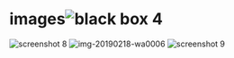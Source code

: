 # images![black box 4](https://user-images.githubusercontent.com/47131221/52915110-1c522580-32f6-11e9-9d57-f8d9f8b52e9c.png)
![screenshot 8](https://user-images.githubusercontent.com/47131221/52957985-107b6780-33b9-11e9-9cf1-d0cb5e85043c.png)
![img-20190218-wa0006](https://user-images.githubusercontent.com/47131221/52958588-643a8080-33ba-11e9-81d0-0b5874fbb4fa.jpg)
![screenshot 9](https://user-images.githubusercontent.com/47131221/52959138-897bbe80-33bb-11e9-87ea-d2014ec3599f.png)
